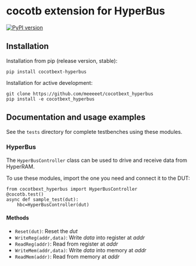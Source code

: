 # cocotb extension for HyperBus

[![PyPI version](https://badge.fury.io/py/cocotbext-hyperbus.svg)](https://badge.fury.io/py/cocotbext-hyperbus)

## Installation

Installation from pip (release version, stable):

    pip install cocotbext-hyperbus

Installation for active development:

    git clone https://github.com/meeeeet/cocotbext_hyperbus
    pip install -e cocotbext_hyperbus

## Documentation and usage examples

See the `tests` directory for complete testbenches using these modules.

### HyperBus

The `HyperBusController` class can be used to drive and receive data from HyperRAM.

To use these modules, import the one you need and connect it to the DUT:

    from cocotbext_hyperbus import HyperBusController
    @cocotb.test()
    async def sample_test(dut):
        hbc=HyperBusController(dut)

#### Methods

* `Reset(dut)`: Reset the _dut_
* `WriteReg(addr,data)`: Write _data_ into register at _addr_
* `ReadReg(addr)`: Read from register at _addr_
* `WriteMem(addr,data)`: Write _data_ into memory at _addr_
* `ReadMem(addr)`: Read from memory at _addr_
